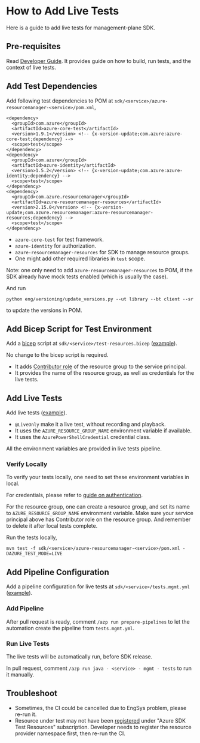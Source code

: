 # How to Add Live Tests

Here is a guide to add live tests for management-plane SDK.

## Pre-requisites

Read [Developer Guide](https://github.com/Azure/azure-sdk-for-java/blob/main/CONTRIBUTING.md#developer-guide).
It provides guide on how to build, run tests, and the context of live tests.

## Add Test Dependencies

Add following test dependencies to POM at `sdk/<service>/azure-resourcemanager-<service>/pom.xml`,
```
<dependency>
  <groupId>com.azure</groupId>
  <artifactId>azure-core-test</artifactId>
  <version>1.9.1</version> <!-- {x-version-update;com.azure:azure-core-test;dependency} -->
  <scope>test</scope>
</dependency>
<dependency>
  <groupId>com.azure</groupId>
  <artifactId>azure-identity</artifactId>
  <version>1.5.2</version> <!-- {x-version-update;com.azure:azure-identity;dependency} -->
  <scope>test</scope>
</dependency>
<dependency>
  <groupId>com.azure.resourcemanager</groupId>
  <artifactId>azure-resourcemanager-resources</artifactId>
  <version>2.15.0</version> <!-- {x-version-update;com.azure.resourcemanager:azure-resourcemanager-resources;dependency} -->
  <scope>test</scope>
</dependency>
```

- `azure-core-test` for test framework.
- `azure-identity` for authorization.
- `azure-resourcemanager-resources` for SDK to manage resource groups.
- One might add other required libraries in `test` scope.

Note: one only need to add `azure-resourcemanager-resources` to POM, if the SDK already have mock tests enabled (which is usually the case).

And run
```
python eng/versioning/update_versions.py --ut library --bt client --sr
```
to update the versions in POM.

## Add Bicep Script for Test Environment

Add a [bicep](https://github.com/Azure/bicep) script at `sdk/<service>/test-resources.bicep` ([example](https://github.com/Azure/azure-sdk-for-java/blob/main/sdk/databricks/test-resources.bicep)).

No change to the bicep script is required.

- It adds [Contributor role](https://learn.microsoft.com/azure/role-based-access-control/built-in-roles#contributor) of the resource group to the service principal.
- It provides the name of the resource group, as well as credentials for the live tests.

## Add Live Tests

Add live tests ([example](https://github.com/Azure/azure-sdk-for-java/blob/main/sdk/databricks/azure-resourcemanager-databricks/src/test/java/com/azure/resourcemanager/databricks/DatabricksTests.java)).

- `@LiveOnly` make it a live test, without recording and playback.
- It uses the `AZURE_RESOURCE_GROUP_NAME` environment variable if available.
- It uses the `AzurePowerShellCredential` credential class. 

All the environment variables are provided in live tests pipeline.

### Verify Locally

To verify your tests locally, one need to set these environment variables in local.

For credentials, please refer to [guide on authentication](https://learn.microsoft.com/azure/developer/java/sdk/get-started#set-up-authentication).

For the resource group, one can create a resource group, and set its name to `AZURE_RESOURCE_GROUP_NAME` environment variable.
Make sure your service principal above has Contributor role on the resource group.
And remember to delete it after local tests complete.

Run the tests locally,
```
mvn test -f sdk/<service>/azure-resourcemanager-<service>/pom.xml -DAZURE_TEST_MODE=LIVE
```

## Add Pipeline Configuration

Add a pipeline configuration for live tests at `sdk/<service>/tests.mgmt.yml` ([example](https://github.com/Azure/azure-sdk-for-java/blob/main/sdk/databricks/tests.mgmt.yml)).

### Add Pipeline

After pull request is ready, comment `/azp run prepare-pipelines` to let the automation create the pipeline from `tests.mgmt.yml`.

### Run Live Tests

The live tests will be automatically run, before SDK release.

In pull request, comment `/azp run java - <service> - mgmt - tests` to run it manually.

## Troubleshoot

- Sometimes, the CI could be cancelled due to EngSys problem, please re-run it.
- Resource under test may not have been [registered](https://learn.microsoft.com/azure/azure-resource-manager/troubleshooting/error-register-resource-provider) under "Azure SDK Test Resources" subscription. Developer needs to register the resource provider namespace first, then re-run the CI.
